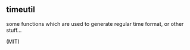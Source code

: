 ## timeutil

some functions  which are used to generate regular time format, or other stuff...

(MIT)
